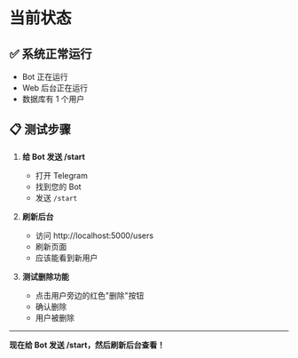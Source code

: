 # 当前状态

## ✅ 系统正常运行
- Bot 正在运行
- Web 后台正在运行
- 数据库有 1 个用户

## 📋 测试步骤

1. **给 Bot 发送 /start**
   - 打开 Telegram
   - 找到您的 Bot
   - 发送 `/start`

2. **刷新后台**
   - 访问 http://localhost:5000/users
   - 刷新页面
   - 应该能看到新用户

3. **测试删除功能**
   - 点击用户旁边的红色"删除"按钮
   - 确认删除
   - 用户被删除

---

**现在给 Bot 发送 /start，然后刷新后台查看！**
